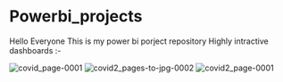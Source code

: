 # Powerbi_projects
Hello Everyone
This is my power bi porject repository
Highly intractive dashboards :-

![covid_page-0001](https://github.com/AlexMehra/Powerbi_projects/assets/97596475/6460cc4f-c976-4274-bf7f-4cac643d1882)
![covid2_pages-to-jpg-0002](https://github.com/AlexMehra/Powerbi_projects/assets/97596475/a5dcff33-e0a6-47bc-bd42-b6f21f150836)
![covid2_page-0001](https://github.com/AlexMehra/Powerbi_projects/assets/97596475/f9b6fba5-34b9-41ed-9d4b-6bb737dfa299)
